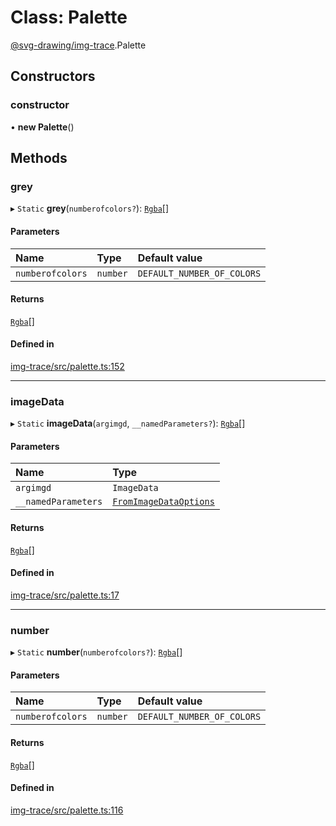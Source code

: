 # Class: Palette

[@svg-drawing/img-trace](../../modules/svg_drawing_img_trace.md).Palette

## Constructors

### constructor

• **new Palette**()

## Methods

### grey

▸ `Static` **grey**(`numberofcolors?`): [`Rgba`](../../interfaces/svg_drawing_img_trace/Rgba.md)[]

#### Parameters

| Name | Type | Default value |
| :------ | :------ | :------ |
| `numberofcolors` | `number` | `DEFAULT_NUMBER_OF_COLORS` |

#### Returns

[`Rgba`](../../interfaces/svg_drawing_img_trace/Rgba.md)[]

#### Defined in

[img-trace/src/palette.ts:152](https://github.com/kmkzt/svg-drawing/blob/6e54c2f/packages/img-trace/src/palette.ts#L152)

___

### imageData

▸ `Static` **imageData**(`argimgd`, `__namedParameters?`): [`Rgba`](../../interfaces/svg_drawing_img_trace/Rgba.md)[]

#### Parameters

| Name | Type |
| :------ | :------ |
| `argimgd` | `ImageData` |
| `__namedParameters` | [`FromImageDataOptions`](../../interfaces/svg_drawing_img_trace/FromImageDataOptions.md) |

#### Returns

[`Rgba`](../../interfaces/svg_drawing_img_trace/Rgba.md)[]

#### Defined in

[img-trace/src/palette.ts:17](https://github.com/kmkzt/svg-drawing/blob/6e54c2f/packages/img-trace/src/palette.ts#L17)

___

### number

▸ `Static` **number**(`numberofcolors?`): [`Rgba`](../../interfaces/svg_drawing_img_trace/Rgba.md)[]

#### Parameters

| Name | Type | Default value |
| :------ | :------ | :------ |
| `numberofcolors` | `number` | `DEFAULT_NUMBER_OF_COLORS` |

#### Returns

[`Rgba`](../../interfaces/svg_drawing_img_trace/Rgba.md)[]

#### Defined in

[img-trace/src/palette.ts:116](https://github.com/kmkzt/svg-drawing/blob/6e54c2f/packages/img-trace/src/palette.ts#L116)
